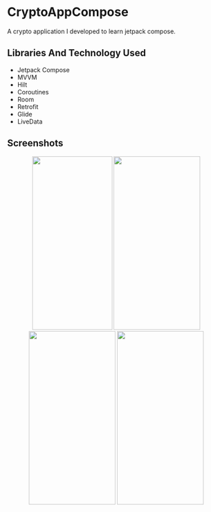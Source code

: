 # CryptoAppCompose

A crypto application I developed to learn jetpack compose.

## Libraries And Technology Used

- Jetpack Compose
- MVVM
- Hilt
- Coroutines 
- Room
- Retrofit
- Glide
- LiveData

  
## Screenshots
<p align="center">
<img src = "https://github.com/rasitmelihdincer/CryptoAppCompose/assets/118563350/c6915093-dcb2-4779-a96b-a9180dfbeaa4" width = "185" height = "400">
<img src = "https://github.com/rasitmelihdincer/CryptoAppCompose/assets/118563350/ab33ed80-f5ae-4b3c-b226-5eeb077d90f6" width = "200" height = "400">
<img src = "https://github.com/rasitmelihdincer/CryptoAppCompose/assets/118563350/06735bfb-21c2-403a-b91f-a007fd3065c7" width = "200" height = "400">
<img src = "https://github.com/rasitmelihdincer/CryptoAppCompose/assets/118563350/7983abf6-959c-48f5-94e9-a4f456cbab62" width = "200" height = "400">
 </p>




